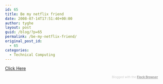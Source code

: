 ```yaml
---
id: 65
title: Be my netflix friend
date: 2008-07-14T17:51:40+00:00
author: tyghe
layout: post
guid: /blog/?p=65
permalink: /be-my-netflix-friend/
original_post_id:
  - 65
categories:
  - Technical Computing
---
```

[Click Here](http://www.netflix.com/BeMyFriend/P9vNzMdkHE3fJJQkYLRl)
  


<div class="flockcredit" style="text-align:right;color:#CCC;font-size:x-small;">
  Blogged with the <a style="color:#999;font-weight:bold;" title="Flock Browser" href="http://www.flock.com/blogged-with-flock" target="_new">Flock Browser</a>
</div>
